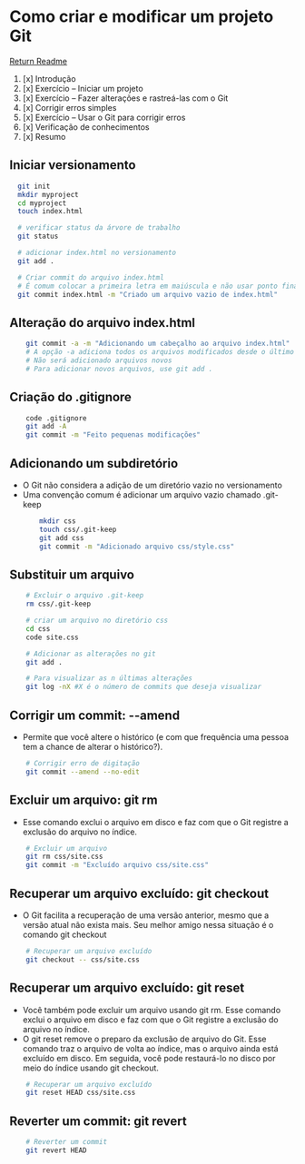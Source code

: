 # Como criar e modificar um projeto Git

[Return Readme](../README.md)

1. [x] Introdução
2. [x] Exercício – Iniciar um projeto
3. [x] Exercício – Fazer alterações e rastreá-las com o Git
4. [x] Corrigir erros simples
5. [x] Exercício – Usar o Git para corrigir erros
6. [x] Verificação de conhecimentos
7. [x] Resumo

## Iniciar versionamento

```bash
  git init
  mkdir myproject
  cd myproject
  touch index.html

  # verificar status da árvore de trabalho
  git status

  # adicionar index.html no versionamento
  git add .

  # Criar commit do arquivo index.html
  # É comum colocar a primeira letra em maiúscula e não usar ponto final
  git commit index.html -m "Criado um arquivo vazio de index.html"
```

## Alteração do arquivo index.html

```bash
    git commit -a -m "Adicionando um cabeçalho ao arquivo index.html"
    # A opção -a adiciona todos os arquivos modificados desde o último commit
    # Não será adicionado arquivos novos
    # Para adicionar novos arquivos, use git add .
```

## Criação do .gitignore

```bash
    code .gitignore
    git add -A
    git commit -m "Feito pequenas modificações"
```

## Adicionando um subdiretório

- O Git não considera a adição de um diretório vazio no versionamento
- Uma convenção comum é adicionar um arquivo vazio chamado .git-keep
  ```bash
      mkdir css
      touch css/.git-keep
      git add css
      git commit -m "Adicionado arquivo css/style.css"
  ```

## Substituir um arquivo

```bash
    # Excluir o arquivo .git-keep
    rm css/.git-keep

    # criar um arquivo no diretório css
    cd css
    code site.css

    # Adicionar as alterações no git
    git add .

    # Para visualizar as n últimas alterações
    git log -nX #X é o número de commits que deseja visualizar
```

## Corrigir um commit: --amend

- Permite que você altere o histórico (e com que frequência uma pessoa tem a chance de alterar o histórico?).

```bash
    # Corrigir erro de digitação
    git commit --amend --no-edit
```

## Excluir um arquivo: git rm

- Esse comando exclui o arquivo em disco e faz com que o Git registre a exclusão do arquivo no índice.

```bash
    # Excluir um arquivo
    git rm css/site.css
    git commit -m "Excluído arquivo css/site.css"
```

## Recuperar um arquivo excluído: git checkout

- O Git facilita a recuperação de uma versão anterior, mesmo que a versão atual não exista mais. Seu melhor amigo nessa situação é o comando git checkout

```bash
    # Recuperar um arquivo excluído
    git checkout -- css/site.css
```

## Recuperar um arquivo excluído: git reset

- Você também pode excluir um arquivo usando git rm. Esse comando exclui o arquivo em disco e faz com que o Git registre a exclusão do arquivo no índice.
- O git reset remove o preparo da exclusão de arquivo do Git. Esse comando traz o arquivo de volta ao índice, mas o arquivo ainda está excluído em disco. Em seguida, você pode restaurá-lo no disco por meio do índice usando git checkout.

```bash
    # Recuperar um arquivo excluído
    git reset HEAD css/site.css
```

## Reverter um commit: git revert

```bash
    # Reverter um commit
    git revert HEAD
```
